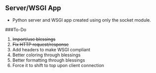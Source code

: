 ## Server/WSGI App
* Python server and WSGI app created using only the socket module.

###To-Do

  1. ~~Import/use blessings~~
  2. ~~Fix HTTP request/response~~
  3. Add headers to make WSGI compliant
  4. Better coloring through blessings
  5. Better formatting through blessings
  6. Force it to shift to top upon client connection